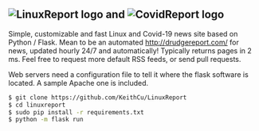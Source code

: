 ![LinuxReport logo](http://keithcu.com/LinuxReport2.png)
**and**
![CovidReport logo](http://keithcu.com//CovidReport.png)
--------------------------------------------------------------------------------
Simple, customizable and fast Linux and Covid-19 news site based on Python / Flask. Mean to be an automated http://drudgereport.com/ for news, updated hourly 24/7 and automatically! Typically returns pages in 2 ms.
Feel free to request more default RSS feeds, or send pull requests.

Web servers need a configuration file to tell it where the flask software is located. A sample Apache one is included.


```bash
$ git clone https://github.com/KeithCu/LinuxReport
$ cd linuxreport
$ sudo pip install -r requirements.txt
$ python -m flask run
```
